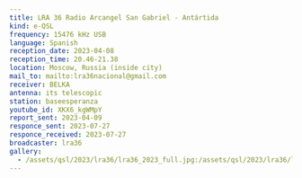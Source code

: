 ```yaml
---
title: LRA 36 Radio Arcangel San Gabriel - Antártida
kind: e-QSL
frequency: 15476 kHz USB
language: Spanish
reception_date: 2023-04-08
reception_time: 20.46-21.38
location: Moscow, Russia (inside city)
mail_to: mailto:lra36nacional@gmail.com
receiver: BELKA
antenna: its telescopic
station: baseesperanza
youtube_id: XKX6_kgWMpY 
report_sent: 2023-04-09
responce_sent: 2023-07-27
responce_received: 2023-07-27
broadcaster: lra36
gallery:
  - /assets/qsl/2023/lra36/lra36_2023_full.jpg:/assets/qsl/2023/lra36/lra36_2023_small.jpg
---
```

